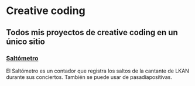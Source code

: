 # Creative coding
## Todos mis proyectos de creative coding en un único sitio

### [Saltómetro](saltometro/)
El Saltómetro es un contador que registra los saltos de la cantante de LKAN durante sus conciertos. También se puede usar de pasadiapositivas.
